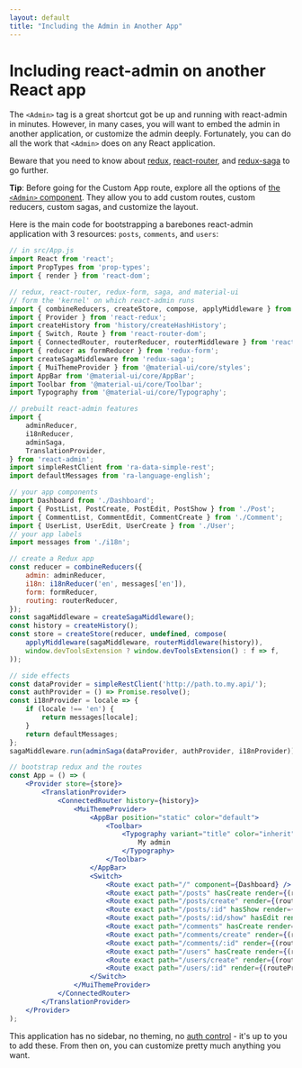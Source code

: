 ```yaml
---
layout: default
title: "Including the Admin in Another App"
---
```


# Including react-admin on another React app

The `<Admin>` tag is a great shortcut got be up and running with react-admin in minutes. However, in many cases, you will want to embed the admin in another application, or customize the admin deeply. Fortunately, you can do all the work that `<Admin>` does on any React application.

Beware that you need to know about [redux](http://redux.js.org/), [react-router](https://github.com/reactjs/react-router), and [redux-saga](https://github.com/yelouafi/redux-saga) to go further.

**Tip**: Before going for the Custom App route, explore all the options of [the `<Admin>` component](./Admin.md). They allow you to add custom routes, custom reducers, custom sagas, and customize the layout.

Here is the main code for bootstrapping a barebones react-admin application with 3 resources: `posts`, `comments`, and `users`:

```jsx
// in src/App.js
import React from 'react';
import PropTypes from 'prop-types';
import { render } from 'react-dom';

// redux, react-router, redux-form, saga, and material-ui
// form the 'kernel' on which react-admin runs
import { combineReducers, createStore, compose, applyMiddleware } from 'redux';
import { Provider } from 'react-redux';
import createHistory from 'history/createHashHistory';
import { Switch, Route } from 'react-router-dom';
import { ConnectedRouter, routerReducer, routerMiddleware } from 'react-router-redux';
import { reducer as formReducer } from 'redux-form';
import createSagaMiddleware from 'redux-saga';
import { MuiThemeProvider } from '@material-ui/core/styles';
import AppBar from '@material-ui/core/AppBar';
import Toolbar from '@material-ui/core/Toolbar';
import Typography from '@material-ui/core/Typography';

// prebuilt react-admin features
import {
    adminReducer,
    i18nReducer,
    adminSaga,
    TranslationProvider,
} from 'react-admin';
import simpleRestClient from 'ra-data-simple-rest';
import defaultMessages from 'ra-language-english';

// your app components
import Dashboard from './Dashboard';
import { PostList, PostCreate, PostEdit, PostShow } from './Post';
import { CommentList, CommentEdit, CommentCreate } from './Comment';
import { UserList, UserEdit, UserCreate } from './User';
// your app labels
import messages from './i18n';

// create a Redux app
const reducer = combineReducers({
    admin: adminReducer,
    i18n: i18nReducer('en', messages['en']),
    form: formReducer,
    routing: routerReducer,
});
const sagaMiddleware = createSagaMiddleware();
const history = createHistory();
const store = createStore(reducer, undefined, compose(
    applyMiddleware(sagaMiddleware, routerMiddleware(history)),
    window.devToolsExtension ? window.devToolsExtension() : f => f,
));

// side effects
const dataProvider = simpleRestClient('http://path.to.my.api/');
const authProvider = () => Promise.resolve();
const i18nProvider = locale => {
    if (locale !== 'en') {
        return messages[locale];
    }
    return defaultMessages;
};
sagaMiddleware.run(adminSaga(dataProvider, authProvider, i18nProvider));

// bootstrap redux and the routes
const App = () => (
    <Provider store={store}>
        <TranslationProvider>
            <ConnectedRouter history={history}>
                <MuiThemeProvider>
                    <AppBar position="static" color="default">
                        <Toolbar>
                            <Typography variant="title" color="inherit">
                                My admin
                            </Typography>
                        </Toolbar>
                    </AppBar>
                    <Switch>
                        <Route exact path="/" component={Dashboard} />
                        <Route exact path="/posts" hasCreate render={(routeProps) => <PostList resource="posts" {...routeProps} />} />
                        <Route exact path="/posts/create" render={(routeProps) => <PostCreate resource="posts" {...routeProps} />} />
                        <Route exact path="/posts/:id" hasShow render={(routeProps) => <PostEdit resource="posts" {...routeProps} />} />
                        <Route exact path="/posts/:id/show" hasEdit render={(routeProps) => <PostShow resource="posts" {...routeProps} />} />
                        <Route exact path="/comments" hasCreate render={(routeProps) => <CommentList resource="comments" {...routeProps} />} />
                        <Route exact path="/comments/create" render={(routeProps) => <CommentCreate resource="comments" {...routeProps} />} />
                        <Route exact path="/comments/:id" render={(routeProps) => <CommentEdit resource="comments" {...routeProps} />} />
                        <Route exact path="/users" hasCreate render={(routeProps) => <UsersList resource="users" {...routeProps} />} />
                        <Route exact path="/users/create" render={(routeProps) => <UsersCreate resource="users" {...routeProps} />} />
                        <Route exact path="/users/:id" render={(routeProps) => <UsersEdit resource="users" {...routeProps} />} />
                    </Switch>
                </MuiThemeProvider>
            </ConnectedRouter>
        </TranslationProvider>
    </Provider>
);
```

This application has no sidebar, no theming, no [auth control](./Authentication.md#restricting-access-to-a-custom-page) - it's up to you to add these. From then on, you can customize pretty much anything you want.
